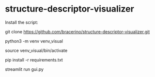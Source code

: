 # structure-descriptor-visualizer

Install the script:

git clone https://github.com/bracerino/structure-descriptor-visualizer.git

python3 -m venv venv_visual

source venv_visual/bin/activate

pip install -r requirements.txt

streamlit run gui.py
